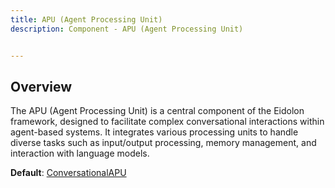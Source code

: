 ```yaml
---
title: APU (Agent Processing Unit)
description: Component - APU (Agent Processing Unit)


---
```

## Overview

The APU (Agent Processing Unit) is a central component of the Eidolon framework, designed to facilitate complex conversational interactions within agent-based systems. It integrates various processing units to handle diverse tasks such as input/output processing, memory management, and interaction with language models.

**Default**: [ConversationalAPU](/docs/components/conversational_apu)
